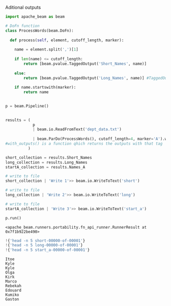 Aditional outputs


```python
import apache_beam as beam

# DoFn function 
class ProcessWords(beam.DoFn):
  
  def process(self, element, cutoff_length, marker):
    
    name = element.split(',')[1]
    
    if len(name) <= cutoff_length:
        return [beam.pvalue.TaggedOutput('Short_Names', name)]
    
    else:
        return [beam.pvalue.TaggedOutput('Long_Names', name)] #TaggedOutput method which tag the collection
    
    if name.startswith(marker):
        return name 
      

p = beam.Pipeline()

      
results = (
            p
            | beam.io.ReadFromText('dept_data.txt')
    
            | beam.ParDo(ProcessWords(), cutoff_length=4, marker='A').with_outputs('Short_Names', 'Long_Names', main='Names_A')
#with_outputs() is a function qhich returns the outputs with that tag
          )

short_collection = results.Short_Names
long_collection = results.Long_Names
startA_collection = results.Names_A  

# write to file  
short_collection | 'Write 1'>> beam.io.WriteToText('short')

# write to file
long_collection | 'Write 2'>> beam.io.WriteToText('long')

# write to file
startA_collection | 'Write 3'>> beam.io.WriteToText('start_a')

p.run()

```




    <apache_beam.runners.portability.fn_api_runner.RunnerResult at 0x7f1b922be490>




```python
!{'head -n 5 short-00000-of-00001'}
!{'head -n 5 long-00000-of-00001'}
!{'head -n 5 start_a-00000-of-00001'}
```

    Itoe
    Kyle
    Kyle
    Olga
    Kirk
    Marco
    Rebekah
    Edouard
    Kumiko
    Gaston



```python

```
